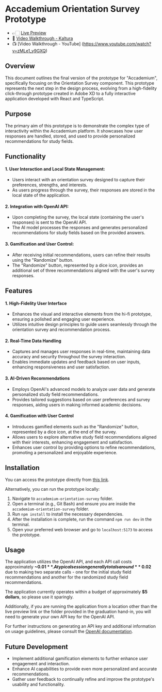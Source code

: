# Accademium Orientation Survey Prototype

- 👉🏻 [Live Preview](https://accademium-orientation-survey.vercel.app/)
- 🎥 [Video Walkthrough - Kaltura](https://video.hanze.nl/mediashare/69b65d97f2070fce/media/Video_Walkthrough_Ivan+Patarov_414334/0_86eqxhg2)
- 📺 [Video Walkthrough - YouTube]
  (https://www.youtube.com/watch?v=zMLe1_y9GXQ)

## Overview

This document outlines the final version of the prototype for "Accademium", specifically focusing on the Orientation Survey component. This prototype represents the next step in the design process, evolving from a high-fidelity click-through prototype created in Adobe XD to a fully interactive application developed with React and TypeScript.

## Purpose

The primary aim of this prototype is to demonstrate the complex type of interactivity within the Accademium platform. It showcases how user responses are handled, stored, and used to provide personalized recommendations for study fields.

## Functionality

#### 1. User Interaction and Local State Management:

- Users interact with an orientation survey designed to capture their preferences, strengths, and interests.
- As users progress through the survey, their responses are stored in the local state of the application.

#### 2. Integration with OpenAI API:

- Upon completing the survey, the local state (containing the user's responses) is sent to the OpenAI API.
- The AI model processes the responses and generates personalized recommendations for study fields based on the provided answers.

#### 3. Gamification and User Control:

- After receiving initial recommendations, users can refine their results using the "Randomize" button.
- The "Randomize" button, represented by a dice icon, provides an additional set of three recommendations aligned with the user's survey responses.

## Features

#### 1. High-Fidelity User Interface

- Enhances the visual and interactive elements from the hi-fi prototype, ensuring a polished and engaging user experience.
- Utilizes intuitive design principles to guide users seamlessly through the orientation survey and recommendation process.

#### 2. Real-Time Data Handling

- Captures and manages user responses in real-time, maintaining data accuracy and security throughout the survey interaction.
- Enables immediate updates and feedback based on user inputs, enhancing responsiveness and user satisfaction.

#### 3. AI-Driven Recommendations

- Employs OpenAI's advanced models to analyze user data and generate personalized study field recommendations.
- Provides tailored suggestions based on user preferences and survey responses, aiding users in making informed academic decisions.

#### 4. Gamification with User Control

- Introduces gamified elements such as the "Randomize" button, represented by a dice icon, at the end of the survey.
- Allows users to explore alternative study field recommendations aligned with their interests, enhancing engagement and satisfaction.
- Enhances user control by providing options to refine recommendations, promoting a personalized and enjoyable experience.

## Installation

You can access the prototype directly from [this link](https://accademium-orientation-survey.vercel.app/).

Alternatively, you can run the prototype locally:

1. Navigate to `accademium-orientation-survey` folder.
2. Open a terminal (e.g., Git Bash) and ensure you are inside the `accademium-orientation-survey` folder.
3. Run `npm install` to install the necessary dependencies.
4. After the installation is complete, run the command `npm run dev` in the terminal.
5. Open your preferred web browser and go to `localhost:5173` to access the prototype.

## Usage

The application utilizes the OpenAI API, and each API call costs approximately **~$0.01**. A typical session generally totals around **~$0.02** due to making two separate calls - one for the initial study field recommendations and another for the randomized study field recommendations.

The application currently operates within a budget of approximately **$5 dollars**, so please use it sparingly.

Additionally, if you are running the application from a location other than the live preview link or the folder provided in the graduation hand-in, you will need to generate your own API key for the OpenAI API.

For further instructions on generating an API key and additional information on usage guidelines, please consult the [OpenAI documentation](https://platform.openai.com/docs/overview).

## Future Development

- Implement additional gamification elements to further enhance user engagement and interaction.
- Enhance AI capabilities to provide even more personalized and accurate recommendations.
- Gather user feedback to continually refine and improve the prototype's usability and functionality.
